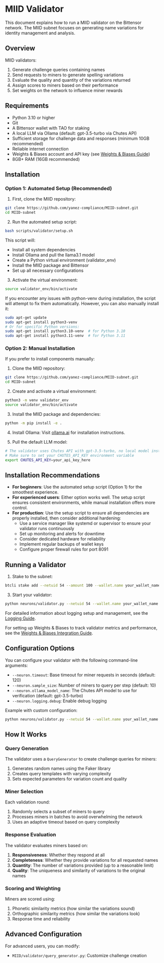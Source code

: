# MIID Validator

This document explains how to run a MIID validator on the Bittensor network. The MIID subnet focuses on generating name variations for identity management and analysis.

## Overview

MIID validators:
1. Generate challenge queries containing names
2. Send requests to miners to generate spelling variations
3. Evaluate the quality and quantity of the variations returned
4. Assign scores to miners based on their performance
5. Set weights on the network to influence miner rewards

## Requirements

- Python 3.10 or higher
- Git
- A Bittensor wallet with TAO for staking
- A local LLM via Ollama (default: gpt-3.5-turbo via Chutes API)
- Sufficient storage for challenge data and responses (minimum 10GB recommended)
- Reliable internet connection
- Weights & Biases account and API key (see [Weights & Biases Guide](weights_and_biases.md))
- 8GB+ RAM (16GB recommended)

## Installation

### Option 1: Automated Setup (Recommended)

1. First, clone the MIID repository:
```bash
git clone https://github.com/yanez-compliance/MIID-subnet.git
cd MIID-subnet
```

2. Run the automated setup script:
```bash
bash scripts/validator/setup.sh
```

This script will:
- Install all system dependencies
- Install Ollama and pull the llama3.1 model
- Create a Python virtual environment (validator_env)
- Install the MIID package and Bittensor
- Set up all necessary configurations

3. Activate the virtual environment:
```bash
source validator_env/bin/activate
```

If you encounter any issues with python-venv during installation, the script will attempt to fix them automatically. However, you can also manually install it:
```bash
sudo apt-get update
sudo apt-get install python3-venv
# Or for specific Python versions:
sudo apt-get install python3.10-venv  # for Python 3.10
sudo apt-get install python3.11-venv  # for Python 3.11
```

### Option 2: Manual Installation

If you prefer to install components manually:

1. Clone the MIID repository:
```bash
git clone https://github.com/yanez-compliance/MIID-subnet.git
cd MIID-subnet
```

2. Create and activate a virtual environment:
```bash
python3 -m venv validator_env
source validator_env/bin/activate
```

3. Install the MIID package and dependencies:
```bash
python -m pip install -e .
```

4. Install Ollama:
Visit [ollama.ai](https://ollama.ai) for installation instructions.

5. Pull the default LLM model:
```bash
# The validator uses Chutes API with gpt-3.5-turbo, no local model installation needed
# Make sure to set your CHUTES_API_KEY environment variable
export CHUTES_API_KEY=your_api_key_here
```

## Installation Recommendations

- **For beginners**: Use the automated setup script (Option 1) for the smoothest experience.
- **For experienced users**: Either option works well. The setup script ensures consistent environments, while manual installation offers more control.
- **For production**: Use the setup script to ensure all dependencies are properly installed, then consider additional hardening:
  - Use a service manager like systemd or supervisor to ensure your validator runs continuously
  - Set up monitoring and alerts for downtime
  - Consider dedicated hardware for reliability
  - Implement regular backups of wallet keys
  - Configure proper firewall rules for port 8091

## Running a Validator

1. Stake to the subnet:
```bash
btcli stake add --netuid 54 --amount 100 --wallet.name your_wallet_name --wallet.hotkey your_hotkey --subtensor.network finney
```

3. Start your validator:
```bash
python neurons/validator.py --netuid 54 --wallet.name your_wallet_name --wallet.hotkey your_hotkey --subtensor.network finney
```

For detailed information about logging setup and management, see the [Logging Guide](logging.md).

For setting up Weights & Biases to track validator metrics and performance, see the [Weights & Biases Integration Guide](weights_and_biases.md).

## Configuration Options

You can configure your validator with the following command-line arguments:

- `--neuron.timeout`: Base timeout for miner requests in seconds (default: 120)
- `--neuron.sample_size`: Number of miners to query per step (default: 10)
- `--neuron.ollama_model_name`: The Chutes API model to use for verification (default: gpt-3.5-turbo)
- `--neuron.logging.debug`: Enable debug logging

Example with custom configuration:
```bash
python neurons/validator.py --netuid 54 --wallet.name your_wallet_name --wallet.hotkey your_hotkey --subtensor.network finney --neuron.timeout 180 --neuron.sample_size 15
```

## How It Works

### Query Generation

The validator uses a `QueryGenerator` to create challenge queries for miners:
1. Generates random names using the Faker library
2. Creates query templates with varying complexity
3. Sets expected parameters for variation count and quality

### Miner Selection

Each validation round:
1. Randomly selects a subset of miners to query
2. Processes miners in batches to avoid overwhelming the network
3. Uses an adaptive timeout based on query complexity

### Response Evaluation

The validator evaluates miners based on:
1. **Responsiveness**: Whether they respond at all
2. **Completeness**: Whether they provide variations for all requested names
3. **Quantity**: The number of variations provided (up to a reasonable limit)
4. **Quality**: The uniqueness and similarity of variations to the original names

### Scoring and Weighting

Miners are scored using:
1. Phonetic similarity metrics (how similar the variations sound)
2. Orthographic similarity metrics (how similar the variations look)
3. Response time and reliability

## Advanced Configuration

For advanced users, you can modify:

- `MIID/validator/query_generator.py`: Customize challenge creation

